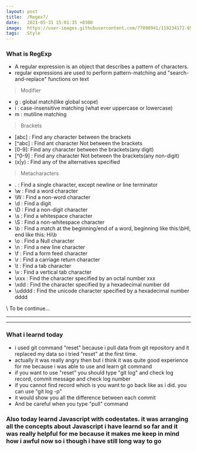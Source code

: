 ```yaml
---
layout: post
title:  /Regex?/
date:   2021-05-31 15:01:35 +0300
image:  https://user-images.githubusercontent.com/77090941/119234172-69717180-bb67-11eb-8acc-f687aa97de80.jpg
tags:   Style
---
```

### What is RegExp 
- A regular expression is an object that describes a pattern of characters. 
- regular expressions are used to perform pattern-matching and "search-and-replace" functions on text

> Modifier
- g : global match(like global scope)
- i : case-insensitive matching (what ever uppercase or lowercase)
- m : mutiline matching
  
> Brackets
- [abc] : Find any character between the brackets
- [^abc] : Find ant character Not between the brackets
- [0-9]: Find any character between the brackets(any digit)
- [^0-9] : Find any character Not between the brackets(any non-digit)
- (x|y) : Find any of the alternatives specified

> Metacharacters 
- . : Find a single character, except newline or line terminator
- \w : Find a word character
- \W : Find a non-word character
- \d : Find a digit
- \D : Find a non-digit character
- \s : Find a whitespace character
- \S : Find a non-whitespace character
- \b : Find a match at the beginning/end of a word, beginning like this:\bHl, end like this: Hi\b
- \o : Find a Null character
- \n : Find a new line character
- \f : Find a form feed character
- \r : Find a carriage return character
- \t : Find a tab character
- \v : Find a vertical tab character
- \xxx : Find the character specified by an octal number xxx
- \xdd : Find the character specified by a hexadecimal number dd
- \udddd : Find the unicode character specified by a hexadecimal number dddd

\ To be continue...

***
-----
### What i learnd today 
- i used git command "reset" because i pull data from git repository and it replaced my data so i tried "reset" at the first time. 
- actually it was really angry then but i think it was quite good experience for me because i was able to use and learn git command 
- if you want to use "reset" you should type "git log" and check log record, commit message and check log number 
- if you cannot find record which is you want to go back like as i did. you can use "git log -p" 
- it would show you all the difference between each commit
- And be careful when you type "pull" command

### Also today learnd Javascript with codestates. it was arranging all the concepts about Javascript i have learnd so far and it was really helpful for me because it makes me keep in mind how i awful now so i though i have still long way to go 
